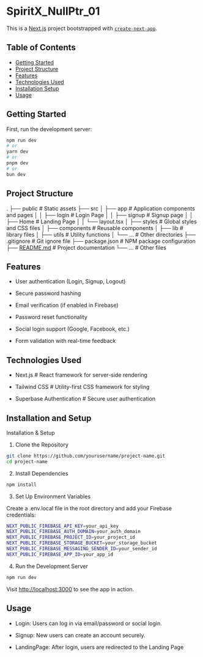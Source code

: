 # SpiritX_NullPtr_01

This is a [Next.js](https://nextjs.org) project bootstrapped with [`create-next-app`](https://nextjs.org/docs/app/api-reference/cli/create-next-app).

## Table of Contents

- [Getting Started](#getting-started)
- [Project Structure](#project-structure)
- [Features](#features)
- [Technologies Used](#technologies-used)
- [Installation Setup](#installation-and-setup)
- [Usage](#Usage)
## Getting Started

First, run the development server:

```bash
npm run dev
# or
yarn dev
# or
pnpm dev
# or
bun dev
```
## Project Structure

.
├── public          # Static assets
├── src
│   ├── app         # Application components and pages
│   │   ├── login   # Login Page
│   │   ├── signup  # Signup page
│   │   ├── Home    # Landing Page
│   │   └── layout.tsx
│   ├── styles      # Global styles and CSS files
│   ├── components  # Reusable components
│   ├── lib         # library files
│   ├── utils       # Utility functions
│   └── ...         # Other directories
├── .gitignore      # Git ignore file
├── package.json    # NPM package configuration
├── [README.md]()       # Project documentation
└── ...             # Other files


## Features
- User authentication (Login, Signup, Logout)

- Secure password hashing

- Email verification (if enabled in Firebase)

- Password reset functionality

- Social login support (Google, Facebook, etc.)

- Form validation with real-time feedback

## Technologies Used

- Next.js # React framework for server-side rendering

- Tailwind CSS # Utility-first CSS framework for styling

- Superbase Authentication # Secure user authentication

## Installation and Setup

Installation & Setup

1. Clone the Repository
``` bash
git clone https://github.com/yourusername/project-name.git
cd project-name
```
2. Install Dependencies
``` bash
npm install
```
3. Set Up Environment Variables

Create a .env.local file in the root directory and add your Firebase credentials:
``` bash 
NEXT_PUBLIC_FIREBASE_API_KEY=your_api_key
NEXT_PUBLIC_FIREBASE_AUTH_DOMAIN=your_auth_domain
NEXT_PUBLIC_FIREBASE_PROJECT_ID=your_project_id
NEXT_PUBLIC_FIREBASE_STORAGE_BUCKET=your_storage_bucket
NEXT_PUBLIC_FIREBASE_MESSAGING_SENDER_ID=your_sender_id
NEXT_PUBLIC_FIREBASE_APP_ID=your_app_id
```
4. Run the Development Server
``` bash
npm run dev
``` 
Visit [http://localhost:3000](http://localhost:3000) to see the app in action.

## Usage

- Login: Users can log in via email/password or social login.

- Signup: New users can create an account securely.

- LandingPage: After login, users are redirected to the Landing Page